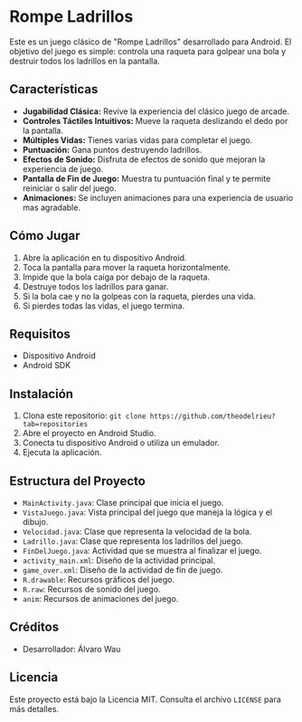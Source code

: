 # Rompe Ladrillos

Este es un juego clásico de "Rompe Ladrillos" desarrollado para Android. El objetivo del juego es simple: controla una raqueta para golpear una bola y destruir todos los ladrillos en la pantalla.

## Características

* **Jugabilidad Clásica:** Revive la experiencia del clásico juego de arcade.
* **Controles Táctiles Intuitivos:** Mueve la raqueta deslizando el dedo por la pantalla.
* **Múltiples Vidas:** Tienes varias vidas para completar el juego.
* **Puntuación:** Gana puntos destruyendo ladrillos.
* **Efectos de Sonido:** Disfruta de efectos de sonido que mejoran la experiencia de juego.
* **Pantalla de Fin de Juego:** Muestra tu puntuación final y te permite reiniciar o salir del juego.
* **Animaciones:** Se incluyen animaciones para una experiencia de usuario mas agradable.



## Cómo Jugar

1.  Abre la aplicación en tu dispositivo Android.
2.  Toca la pantalla para mover la raqueta horizontalmente.
3.  Impide que la bola caiga por debajo de la raqueta.
4.  Destruye todos los ladrillos para ganar.
5.  Si la bola cae y no la golpeas con la raqueta, pierdes una vida.
6.  Si pierdes todas las vidas, el juego termina.

## Requisitos

* Dispositivo Android
* Android SDK

## Instalación

1.  Clona este repositorio: `git clone https://github.com/theodelrieu?tab=repositories`
2.  Abre el proyecto en Android Studio.
3.  Conecta tu dispositivo Android o utiliza un emulador.
4.  Ejecuta la aplicación.

## Estructura del Proyecto

* `MainActivity.java`: Clase principal que inicia el juego.
* `VistaJuego.java`: Vista principal del juego que maneja la lógica y el dibujo.
* `Velocidad.java`: Clase que representa la velocidad de la bola.
* `Ladrillo.java`: Clase que representa los ladrillos del juego.
* `FinDelJuego.java`: Actividad que se muestra al finalizar el juego.
* `activity_main.xml`: Diseño de la actividad principal.
* `game_over.xml`: Diseño de la actividad de fin de juego.
* `R.drawable`: Recursos gráficos del juego.
* `R.raw`: Recursos de sonido del juego.
* `anim`: Recursos de animaciones del juego.

## Créditos

* Desarrollador: Álvaro Wau

## Licencia

Este proyecto está bajo la Licencia MIT. Consulta el archivo `LICENSE` para más detalles.